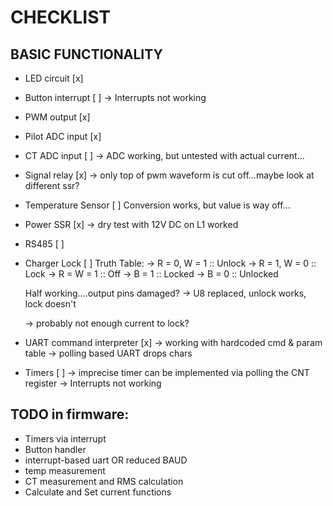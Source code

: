 # CHECKLIST

## BASIC FUNCTIONALITY
- LED circuit [x]
- Button interrupt [ ]
	-> Interrupts not working
- PWM output [x]
- Pilot ADC input [x]
- CT ADC input [ ]
	-> ADC working, but untested with actual current...
- Signal relay [x]
	-> only top of pwm waveform is cut off...maybe look at different ssr?
- Temperature Sensor [ ]
	Conversion works, but value is way off...
- Power SSR [x]
	-> dry test with 12V DC on L1 worked
- RS485 [ ]
- Charger Lock [ ]
	Truth Table:
	-> R = 0, W = 1 :: Unlock
	-> R = 1, W = 0 :: Lock
	-> R = W = 1 :: Off
	-> B = 1 :: Locked
	-> B = 0 :: Unlocked
	
	Half working....output pins damaged? -> U8 replaced, unlock works, lock doesn't
	
	-> probably not enough current to lock?
- UART command interpreter [x]
	-> working with hardcoded cmd & param table
	-> polling based UART drops chars
- Timers [ ]
	-> imprecise timer can be implemented via polling the CNT register
	-> Interrupts not working

## TODO in firmware:
- Timers via interrupt
- Button handler
- interrupt-based uart OR reduced BAUD
- temp measurement
- CT measurement and RMS calculation
- Calculate and Set current functions